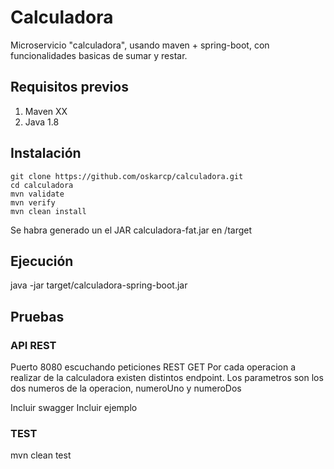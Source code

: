 # Calculadora
Microservicio "calculadora", usando maven + spring-boot, con funcionalidades basicas de sumar y restar.


## Requisitos previos
1. Maven XX
2. Java 1.8

## Instalación
```
git clone https://github.com/oskarcp/calculadora.git
cd calculadora
mvn validate
mvn verify
mvn clean install
```

Se habra generado un el JAR calculadora-fat.jar  en /target  

## Ejecución

java -jar target/calculadora-spring-boot.jar

## Pruebas

### API REST
Puerto 8080 escuchando peticiones REST GET
Por cada operacion a realizar de la calculadora existen distintos endpoint. Los parametros son los dos numeros de la operacion, numeroUno y numeroDos

Incluir swagger
Incluir ejemplo

### TEST

mvn clean test







